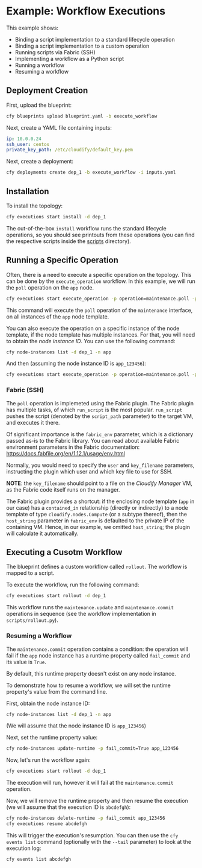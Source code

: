 # Example: Workflow Executions

This example shows:

* Binding a script implementation to a standard lifecycle operation
* Binding a script implementation to a custom operation
* Running scripts via Fabric (SSH)
* Implementing a workflow as a Python script
* Running a workflow
* Resuming a workflow

## Deployment Creation

First, upload the blueprint:

```bash
cfy blueprints upload blueprint.yaml -b execute_workflow
```

Next, create a YAML file containing inputs:

```yaml
ip: 10.0.0.24
ssh_user: centos
private_key_path: /etc/cloudify/default_key.pem
```

Next, create a deployment:

```bash
cfy deployments create dep_1 -b execute_workflow -i inputs.yaml
```

## Installation

To install the topology:

```bash
cfy executions start install -d dep_1
```

The out-of-the-box `install` workflow runs the standard lifecycle operations, so you
should see printouts from these operations (you can find the respective scripts inside
the [scripts](scripts) directory).

## Running a Specific Operation

Often, there is a need to execute a specific operation on the topology.
This can be done by the `execute_operation` workflow. In this example,
we will run the `poll` operation on the `app` node.

```bash
cfy executions start execute_operation -p operation=maintenance.poll -p node_ids=[app]
```

This command will execute the `poll` operation of the `maintenance` interface,
on all instances of the `app` node template.

You can also execute the operation on a specific instance of the node template,
if the node template has multiple instances. For that, you will need to obtain the
*node instance ID*. You can use the following command:

```bash
cfy node-instances list -d dep_1 -n app
```

And then (assuming the node instance ID is `app_123456`):

```bash
cfy executions start execute_operation -p operation=maintenance.poll -p node_instance_ids=[app_123456]
```

### Fabric (SSH)

The `poll` operation is implemeted using the Fabric plugin. The Fabric plugin has multiple tasks,
of which `run_script` is the most popular. `run_script` pushes the script (denoted by the `script_path`
parameter) to the target VM, and executes it there.

Of significant importance is the `fabric_env` parameter, which is a dictionary passed as-is to
the Fabric library. You can read about available Fabric environment parameters in the Fabric
documentation: https://docs.fabfile.org/en/1.12.1/usage/env.html

Normally, you would need to specify the `user` and `key_filename` parameters, instructing the plugin
which user and which key file to use for SSH.

**NOTE**: the `key_filename` should point to a file on the *Cloudify Manager* VM, as the Fabric code
itself runs on the manager.

The Fabric plugin provides a shortcut: if the enclosing node template (`app` in our case) has a
`contained_in` relationship (directly or indirectly) to a node template of type `cloudify.nodes.Compute`
(or a subtype thereof), then the `host_string` parameter in `fabric_env` is defaulted to the private IP
of the containing VM. Hence, in our example, we omitted `host_string`; the plugin will calculate it automatically.

## Executing a Cusotm Workflow

The blueprint defines a custom workflow called `rollout`. The workflow is mapped
to a script.

To execute the workflow, run the following command:

```bash
cfy executions start rollout -d dep_1
```

This workflow runs the `maintenance.update` and `maintenance.commit` operations in sequence (see the
workflow implementation in `scripts/rollout.py`).

### Resuming a Workflow

The `maintenance.commit` operation contains a condition: the operation will fail if the `app` node
instance has a runtime property called `fail_commit` and its value is `True`.

By default, this runtime property doesn't exist on any node instance.

To demonstrate how to resume a workflow, we will set the runtime property's value from the command line.

First, obtain the node instance ID:

```bash
cfy node-instances list -d dep_1 -n app
```

(We will assume that the node instance ID is `app_123456`)

Next, set the runtime property value:

```bash
cfy node-instances update-runtime -p fail_commit=True app_123456
```

Now, let's run the workflow again:

```bash
cfy executions start rollout -d dep_1
```

The execution will run, however it will fail at the `maintenance.commit` operation.

Now, we will remove the runtime property and then resume the execution (we will assume that the
execution ID is `abcdefgh`):

```bash
cfy node-instances delete-runtime -p fail_commit app_123456
cfy executions resume abcdefgh
```

This will trigger the execution's resumption. You can then use the `cfy events list` command (optionally
with the `--tail` parameter) to look at the execution log:

```bash
cfy events list abcdefgh
```
